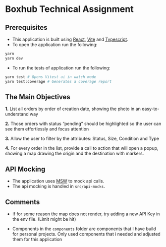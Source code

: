 # Boxhub Technical Assignment

## Prerequisites

- This application is built using [React](https://reactjs.org/), [Vite](https://vitejs.dev/) and [Typescript](https://www.typescriptlang.org/).
- To open the application run the following:

```bash
yarn
yarn dev
```

- To run the tests of application run the following:

```bash
yarn test # Opens Vitest ui in watch mode
yarn test:coverage # Generates a coverage report
```

## The Main Objectives

**1.** List all orders by order of creation date, showing the photo in an easy-to-understand way

**2.** Those orders with status “pending” should be highlighted so the user can see them effortlessly and focus attention

**3.** Allow the user to filter by the attributes: Status, Size, Condition and Type

**4.** For every order in the list, provide a call to action that will open a popup, showing a map drawing the origin and the destination with markers.

## API Mocking

- The application uses [MSW](https://mswjs.io/) to mock api calls.
- The api mocking is handled in `src/api-mocks`.

## Comments

- If for some reason the map does not render, try adding a new API Key in the env file. (Limit might be hit)

- Components in the `components` folder are components that I have build for personal projects. Only used components that i needed and adjusted them for this application
